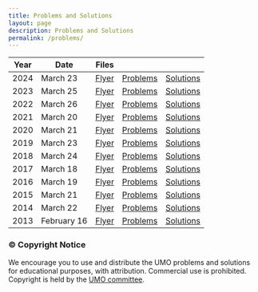 ```yaml
---
title: Problems and Solutions
layout: page
description: Problems and Solutions
permalink: /problems/
---
```


| Year | Date | Files |  |  |
| --- | --- | --- | --- | --- |
| 2024 | March 23 | [Flyer](/doc/2024-umo-flyer.pdf) | [Problems](/doc/2024UtahMathOlympiad.pdf) | [Solutions](/doc/2024UtahMathOlympiadSolutions.pdf) |
| 2023 | March 25 | [Flyer](/doc/2023-umo-flyer.pdf) | [Problems](/doc/2023UtahMathOlympiad.pdf) | [Solutions](/doc/2023UtahMathOlympiadSolutions.pdf) |
| 2022 | March 26 | [Flyer](/doc/2022-umo-flyer.pdf) | [Problems](/doc/2022UtahMathOlympiad.pdf) | [Solutions](/doc/2022UtahMathOlympiadSolutions.pdf) |
| 2021 | March 20 | [Flyer](/doc/2021-umo-flyer.pdf) | [Problems](/doc/2021UtahMathOlympiad.pdf) | [Solutions](/doc/2021UtahMathOlympiadSolutions.pdf) |
| 2020 | March 21 | [Flyer](/doc/2020-umo-flyer.pdf) | [Problems](/doc/2020UtahMathOlympiad.pdf) | [Solutions](/doc/2020UtahMathOlympiadSolutions.pdf) |
| 2019 | March 23 | [Flyer](/doc/2019-umo-flyer.pdf) | [Problems](/doc/2019UtahMathOlympiad.pdf) | [Solutions](/doc/2019UtahMathOlympiadSolutions.pdf) |
| 2018 | March 24 | [Flyer](/doc/2018-umo-flyer.pdf) | [Problems](/doc/2018UtahMathOlympiad.pdf) | [Solutions](/doc/2018UtahMathOlympiadSolutions.pdf) |
| 2017 | March 18 | [Flyer](/doc/2017-umo-flyer.pdf) | [Problems](/doc/2017UtahMathOlympiad.pdf) | [Solutions](/doc/2017UtahMathOlympiadSolutions.pdf) |
| 2016 | March 19 | [Flyer](/doc/2016-umo-flyer.pdf) | [Problems](/doc/2016UtahMathOlympiad.pdf) | [Solutions](/doc/2016UtahMathOlympiadSolutions.pdf) |
| 2015 | March 21 | [Flyer](/doc/2015-umo-flyer.pdf) | [Problems](/doc/2015UtahMathOlympiad.pdf) | [Solutions](/doc/2015UtahMathOlympiadSolutions.pdf) |
| 2014 | March 22 | [Flyer](/doc/2014-umo-flyer.pdf) | [Problems](/doc/2014UtahMathOlympiad.pdf) | [Solutions](/doc/2014UtahMathOlympiadSolutions.pdf) |
| 2013 | February 16 | [Flyer](/doc/2013-umo-flyer.pdf) | [Problems](/doc/2013UtahMathOlympiad.pdf) | [Solutions](/doc/2013UtahMathOlympiadSolutions.pdf) |

### © Copyright Notice

We encourage you to use and distribute the UMO problems and solutions for educational purposes, with attribution. Commercial use is prohibited.
Copyright is held by the [UMO committee](../about).
